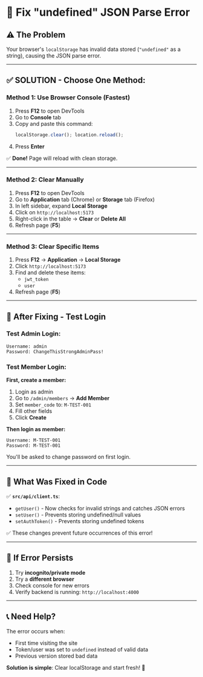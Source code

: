 # 🔧 Fix "undefined" JSON Parse Error

## ⚠️ The Problem
Your browser's `localStorage` has invalid data stored (`"undefined"` as a string), causing the JSON parse error.

---

## ✅ **SOLUTION - Choose One Method:**

### **Method 1: Use Browser Console (Fastest)**

1. Press **F12** to open DevTools
2. Go to **Console** tab
3. Copy and paste this command:
   ```javascript
   localStorage.clear(); location.reload();
   ```
4. Press **Enter**

✅ **Done!** Page will reload with clean storage.

---

### **Method 2: Clear Manually**

1. Press **F12** to open DevTools
2. Go to **Application** tab (Chrome) or **Storage** tab (Firefox)
3. In left sidebar, expand **Local Storage**
4. Click on `http://localhost:5173`
5. Right-click in the table → **Clear** or **Delete All**
6. Refresh page (**F5**)

---

### **Method 3: Clear Specific Items**

1. Press **F12** → **Application** → **Local Storage**
2. Click `http://localhost:5173`
3. Find and delete these items:
   - `jwt_token`
   - `user`
4. Refresh page (**F5**)

---

## 🧪 **After Fixing - Test Login**

### **Test Admin Login**:
```
Username: admin
Password: ChangeThisStrongAdminPass!
```

### **Test Member Login**:

**First, create a member:**
1. Login as admin
2. Go to `/admin/members` → **Add Member**
3. Set `member_code` to: `M-TEST-001`
4. Fill other fields
5. Click **Create**

**Then login as member:**
```
Username: M-TEST-001
Password: M-TEST-001
```

You'll be asked to change password on first login.

---

## 🎯 **What Was Fixed in Code**

✅ **`src/api/client.ts`**:
- `getUser()` - Now checks for invalid strings and catches JSON errors
- `setUser()` - Prevents storing undefined/null values
- `setAuthToken()` - Prevents storing undefined tokens

✅ These changes prevent future occurrences of this error!

---

## 🐛 **If Error Persists**

1. Try **incognito/private mode**
2. Try a **different browser**
3. Check console for new errors
4. Verify backend is running: `http://localhost:4000`

---

## 📞 **Need Help?**

The error occurs when:
- First time visiting the site
- Token/user was set to `undefined` instead of valid data
- Previous version stored bad data

**Solution is simple**: Clear localStorage and start fresh! 🚀

